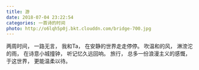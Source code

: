 ```yaml
---
title: 游
date: 2018-07-04 23:22:54
categories: 一首诗的时间
photo: http://o6lqh5p0j.bkt.clouddn.com/bridge-700.jpg
---
```


两周时间，
一路无言，
我和Ta，
在安静的世界走走停停。
吹温和的风，
淋滂沱的雨，
在诗意小城撞钟，
听记忆久远回响。
旅行，
总多一份浪漫主义的感慨，
于这世界，
更能温柔以待。
